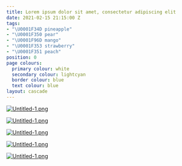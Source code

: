 ```yaml
---
title: Lorem ipsum dolor sit amet, consectetur adipiscing elit
date: 2021-02-15 21:15:00 Z
tags:
- "\U0001F34D pineapple"
- "\U0001F350 pear"
- "\U0001F96D mango"
- "\U0001F353 strawberry"
- "\U0001F351 peach"
position: 0
page colours:
  primary colour: white
  secondary colour: lightcyan
  border colour: blue
  text colour: blue
layout: cascade
---
```


[![Untitled-1.png](/uploads/Untitled-1.png)](hello)

<!-- style: background: #8878c3; -->

<!-- break -->

[![Untitled-1.png](/uploads/Untitled-1.png)](hello)

<!-- style: background: #b57281; -->

<!-- break -->

[![Untitled-1.png](/uploads/Untitled-1.png)](hello)

<!-- style: background: #009150; -->

<!-- break -->

[![Untitled-1.png](/uploads/Untitled-1.png)](hello)

<!-- style: background: #ff4466; -->

<!-- break -->

[![Untitled-1.png](/uploads/Untitled-1.png)](hello)

<!-- style: background: #fb4d46; -->

<!-- break -->